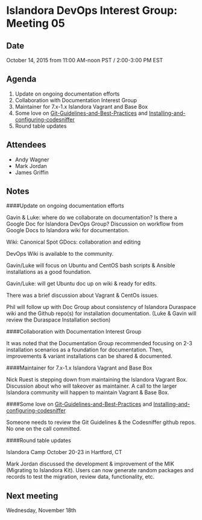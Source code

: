 # Islandora DevOps Interest Group: Meeting 05

## Date

October 14, 2015 from 11:00 AM-noon PST / 2:00-3:00 PM EST

## Agenda

1. Update on ongoing documentation efforts 
2. Collaboration with Documentation Interest Group
3. Maintainer for 7.x-1.x Islandora Vagrant and Base Box
4. Some love on [Git-Guidelines-and-Best-Practices](https://github.com/Islandora/islandora/wiki/Git-Guidelines-and-Best-Practices) and [Installing-and-configuring-codesniffer](https://github.com/Islandora/islandora/wiki/Installing-and-configuring-codesniffer)
3. Round table updates

## Attendees

* Andy Wagner
* Mark Jordan
* James Griffin

## Notes

####Update on ongoing documentation efforts

Gavin & Luke: where do we collaborate on documentation? Is there a Google Doc for Islandora DevOps Group? Discussion on workflow from Google Docs to Islandora wiki for documentation. 

Wiki: Canonical Spot
GDocs: collaboration and editing

DevOps Wiki is available to the community.  

Gavin/Luke will focus on Ubuntu and CentOS bash scripts & Ansible installations as a good foundation. 

Gavin/Luke: will get Ubuntu doc up on wiki & ready for edits. 

There was a brief discussion about Vagrant & CentOs issues. 

Phil will follow up with Doc Group about consistency of Islandora Duraspace wiki and the Github repo(s) for installation documentation.
(Luke & Gavin will review the Duraspace Installation section)

####Collaboration with Documentation Interest Group

It was noted that the Documentation Group recommended focusing on 2-3 installation scenarios as a foundation for documentation. Then, improvements & variant installations can be shared & documented. 

####Maintainer for 7.x-1.x Islandora Vagrant and Base Box

Nick Ruest is stepping down from maintaining the Islandora Vagrant Box. Discussion about who will takeover as maintainer. A call to the larger Islandora community will happen to maintain Vagrant & Base Box. 

####Some love on [Git-Guidelines-and-Best-Practices](https://github.com/Islandora/islandora/wiki/Git-Guidelines-and-Best-Practices) and [Installing-and-configuring-codesniffer](https://github.com/Islandora/islandora/wiki/Installing-and-configuring-codesniffer)

Someone needs to review the Git Guidelines & the Codesniffer github repos. No one on the call committed. 

####Round table updates

Islandora Camp October 20-23 in Hartford, CT

Mark Jordan discussed the development & improvement of the MIK (Migrating to Islandora Kit). Users can now generate random packages and records to test the migration, review data, functionality, etc. 


## Next meeting

Wednesday, November 18th 
